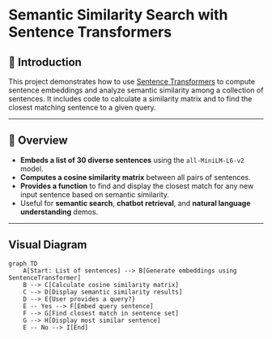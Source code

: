 # Semantic Similarity Search with Sentence Transformers

## 📖 Introduction

This project demonstrates how to use [Sentence Transformers](https://www.sbert.net/) to compute sentence embeddings and analyze semantic similarity among a collection of sentences. It includes code to calculate a similarity matrix and to find the closest matching sentence to a given query.

---

## 🚀 Overview

- **Embeds a list of 30 diverse sentences** using the `all-MiniLM-L6-v2` model.
- **Computes a cosine similarity matrix** between all pairs of sentences.
- **Provides a function** to find and display the closest match for any new input sentence based on semantic similarity.
- Useful for **semantic search**, **chatbot retrieval**, and **natural language understanding** demos.

---

## Visual Diagram

```mermaid
graph TD
    A[Start: List of sentences] --> B[Generate embeddings using SentenceTransformer]
    B --> C[Calculate cosine similarity matrix]
    C --> D[Display semantic similarity results]
    D --> E{User provides a query?}
    E -- Yes --> F[Embed query sentence]
    F --> G[Find closest match in sentence set]
    G --> H[Display most similar sentence]
    E -- No --> I[End]


